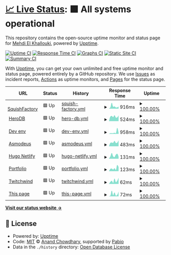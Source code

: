 # [📈 Live Status](https://demo.upptime.js.org): <!--live status--> **🟩 All systems operational**

This repository contains the open-source uptime monitor and status page for [Mehdi El Khallouki](mtech-cmd.github.io), powered by [Upptime](https://github.com/upptime/upptime).

[![Uptime CI](https://github.com/MTech-cmd/mtech-upptime/workflows/Uptime%20CI/badge.svg)](https://github.com/MTech-cmd/mtech-upptime/actions?query=workflow%3A%22Uptime+CI%22)
[![Response Time CI](https://github.com/MTech-cmd/mtech-upptime/workflows/Response%20Time%20CI/badge.svg)](https://github.com/MTech-cmd/mtech-upptime/actions?query=workflow%3A%22Response+Time+CI%22)
[![Graphs CI](https://github.com/MTech-cmd/mtech-upptime/workflows/Graphs%20CI/badge.svg)](https://github.com/MTech-cmd/mtech-upptime/actions?query=workflow%3A%22Graphs+CI%22)
[![Static Site CI](https://github.com/MTech-cmd/mtech-upptime/workflows/Static%20Site%20CI/badge.svg)](https://github.com/MTech-cmd/mtech-upptime/actions?query=workflow%3A%22Static+Site+CI%22)
[![Summary CI](https://github.com/MTech-cmd/mtech-upptime/workflows/Summary%20CI/badge.svg)](https://github.com/MTech-cmd/mtech-upptime/actions?query=workflow%3A%22Summary+CI%22)

With [Upptime](https://upptime.js.org), you can get your own unlimited and free uptime monitor and status page, powered entirely by a GitHub repository. We use [Issues](https://github.com/MTech-cmd/mtech-upptime/issues) as incident reports, [Actions](https://github.com/MTech-cmd/mtech-upptime/actions) as uptime monitors, and [Pages](https://demo.upptime.js.org) for the status page.

<!--start: status pages-->
<!-- This summary is generated by Upptime (https://github.com/upptime/upptime) -->
<!-- Do not edit this manually, your changes will be overwritten -->
<!-- prettier-ignore -->
| URL | Status | History | Response Time | Uptime |
| --- | ------ | ------- | ------------- | ------ |
| <img alt="" src="https://icons.duckduckgo.com/ip3/mymellow.mooo.com.ico" height="13"> [SquishFactory](https://mymellow.mooo.com/) | 🟩 Up | [squish-factory.yml](https://github.com/MTech-cmd/mtech-upptime/commits/HEAD/history/squish-factory.yml) | <details><summary><img alt="Response time graph" src="./graphs/squish-factory/response-time-week.png" height="20"> 916ms</summary><br><a href="https://MTech-cmd.github.io/mtech-upptime/history/squish-factory"><img alt="Response time 816" src="https://img.shields.io/endpoint?url=https%3A%2F%2Fraw.githubusercontent.com%2FMTech-cmd%2Fmtech-upptime%2FHEAD%2Fapi%2Fsquish-factory%2Fresponse-time.json"></a><br><a href="https://MTech-cmd.github.io/mtech-upptime/history/squish-factory"><img alt="24-hour response time 791" src="https://img.shields.io/endpoint?url=https%3A%2F%2Fraw.githubusercontent.com%2FMTech-cmd%2Fmtech-upptime%2FHEAD%2Fapi%2Fsquish-factory%2Fresponse-time-day.json"></a><br><a href="https://MTech-cmd.github.io/mtech-upptime/history/squish-factory"><img alt="7-day response time 916" src="https://img.shields.io/endpoint?url=https%3A%2F%2Fraw.githubusercontent.com%2FMTech-cmd%2Fmtech-upptime%2FHEAD%2Fapi%2Fsquish-factory%2Fresponse-time-week.json"></a><br><a href="https://MTech-cmd.github.io/mtech-upptime/history/squish-factory"><img alt="30-day response time 884" src="https://img.shields.io/endpoint?url=https%3A%2F%2Fraw.githubusercontent.com%2FMTech-cmd%2Fmtech-upptime%2FHEAD%2Fapi%2Fsquish-factory%2Fresponse-time-month.json"></a><br><a href="https://MTech-cmd.github.io/mtech-upptime/history/squish-factory"><img alt="1-year response time 816" src="https://img.shields.io/endpoint?url=https%3A%2F%2Fraw.githubusercontent.com%2FMTech-cmd%2Fmtech-upptime%2FHEAD%2Fapi%2Fsquish-factory%2Fresponse-time-year.json"></a></details> | <details><summary><a href="https://MTech-cmd.github.io/mtech-upptime/history/squish-factory">100.00%</a></summary><a href="https://MTech-cmd.github.io/mtech-upptime/history/squish-factory"><img alt="All-time uptime 98.99%" src="https://img.shields.io/endpoint?url=https%3A%2F%2Fraw.githubusercontent.com%2FMTech-cmd%2Fmtech-upptime%2FHEAD%2Fapi%2Fsquish-factory%2Fuptime.json"></a><br><a href="https://MTech-cmd.github.io/mtech-upptime/history/squish-factory"><img alt="24-hour uptime 100.00%" src="https://img.shields.io/endpoint?url=https%3A%2F%2Fraw.githubusercontent.com%2FMTech-cmd%2Fmtech-upptime%2FHEAD%2Fapi%2Fsquish-factory%2Fuptime-day.json"></a><br><a href="https://MTech-cmd.github.io/mtech-upptime/history/squish-factory"><img alt="7-day uptime 100.00%" src="https://img.shields.io/endpoint?url=https%3A%2F%2Fraw.githubusercontent.com%2FMTech-cmd%2Fmtech-upptime%2FHEAD%2Fapi%2Fsquish-factory%2Fuptime-week.json"></a><br><a href="https://MTech-cmd.github.io/mtech-upptime/history/squish-factory"><img alt="30-day uptime 100.00%" src="https://img.shields.io/endpoint?url=https%3A%2F%2Fraw.githubusercontent.com%2FMTech-cmd%2Fmtech-upptime%2FHEAD%2Fapi%2Fsquish-factory%2Fuptime-month.json"></a><br><a href="https://MTech-cmd.github.io/mtech-upptime/history/squish-factory"><img alt="1-year uptime 98.99%" src="https://img.shields.io/endpoint?url=https%3A%2F%2Fraw.githubusercontent.com%2FMTech-cmd%2Fmtech-upptime%2FHEAD%2Fapi%2Fsquish-factory%2Fuptime-year.json"></a></details>
| <img alt="" src="https://icons.duckduckgo.com/ip3/herodb.mooo.com.ico" height="13"> [HeroDB](https://herodb.mooo.com/) | 🟩 Up | [hero-db.yml](https://github.com/MTech-cmd/mtech-upptime/commits/HEAD/history/hero-db.yml) | <details><summary><img alt="Response time graph" src="./graphs/hero-db/response-time-week.png" height="20"> 524ms</summary><br><a href="https://MTech-cmd.github.io/mtech-upptime/history/hero-db"><img alt="Response time 497" src="https://img.shields.io/endpoint?url=https%3A%2F%2Fraw.githubusercontent.com%2FMTech-cmd%2Fmtech-upptime%2FHEAD%2Fapi%2Fhero-db%2Fresponse-time.json"></a><br><a href="https://MTech-cmd.github.io/mtech-upptime/history/hero-db"><img alt="24-hour response time 643" src="https://img.shields.io/endpoint?url=https%3A%2F%2Fraw.githubusercontent.com%2FMTech-cmd%2Fmtech-upptime%2FHEAD%2Fapi%2Fhero-db%2Fresponse-time-day.json"></a><br><a href="https://MTech-cmd.github.io/mtech-upptime/history/hero-db"><img alt="7-day response time 524" src="https://img.shields.io/endpoint?url=https%3A%2F%2Fraw.githubusercontent.com%2FMTech-cmd%2Fmtech-upptime%2FHEAD%2Fapi%2Fhero-db%2Fresponse-time-week.json"></a><br><a href="https://MTech-cmd.github.io/mtech-upptime/history/hero-db"><img alt="30-day response time 523" src="https://img.shields.io/endpoint?url=https%3A%2F%2Fraw.githubusercontent.com%2FMTech-cmd%2Fmtech-upptime%2FHEAD%2Fapi%2Fhero-db%2Fresponse-time-month.json"></a><br><a href="https://MTech-cmd.github.io/mtech-upptime/history/hero-db"><img alt="1-year response time 497" src="https://img.shields.io/endpoint?url=https%3A%2F%2Fraw.githubusercontent.com%2FMTech-cmd%2Fmtech-upptime%2FHEAD%2Fapi%2Fhero-db%2Fresponse-time-year.json"></a></details> | <details><summary><a href="https://MTech-cmd.github.io/mtech-upptime/history/hero-db">100.00%</a></summary><a href="https://MTech-cmd.github.io/mtech-upptime/history/hero-db"><img alt="All-time uptime 98.99%" src="https://img.shields.io/endpoint?url=https%3A%2F%2Fraw.githubusercontent.com%2FMTech-cmd%2Fmtech-upptime%2FHEAD%2Fapi%2Fhero-db%2Fuptime.json"></a><br><a href="https://MTech-cmd.github.io/mtech-upptime/history/hero-db"><img alt="24-hour uptime 100.00%" src="https://img.shields.io/endpoint?url=https%3A%2F%2Fraw.githubusercontent.com%2FMTech-cmd%2Fmtech-upptime%2FHEAD%2Fapi%2Fhero-db%2Fuptime-day.json"></a><br><a href="https://MTech-cmd.github.io/mtech-upptime/history/hero-db"><img alt="7-day uptime 100.00%" src="https://img.shields.io/endpoint?url=https%3A%2F%2Fraw.githubusercontent.com%2FMTech-cmd%2Fmtech-upptime%2FHEAD%2Fapi%2Fhero-db%2Fuptime-week.json"></a><br><a href="https://MTech-cmd.github.io/mtech-upptime/history/hero-db"><img alt="30-day uptime 100.00%" src="https://img.shields.io/endpoint?url=https%3A%2F%2Fraw.githubusercontent.com%2FMTech-cmd%2Fmtech-upptime%2FHEAD%2Fapi%2Fhero-db%2Fuptime-month.json"></a><br><a href="https://MTech-cmd.github.io/mtech-upptime/history/hero-db"><img alt="1-year uptime 98.99%" src="https://img.shields.io/endpoint?url=https%3A%2F%2Fraw.githubusercontent.com%2FMTech-cmd%2Fmtech-upptime%2FHEAD%2Fapi%2Fhero-db%2Fuptime-year.json"></a></details>
| <img alt="" src="https://icons.duckduckgo.com/ip3/develop.twilightparadox.com.ico" height="13"> [Dev env](https://develop.twilightparadox.com/) | 🟩 Up | [dev-env.yml](https://github.com/MTech-cmd/mtech-upptime/commits/HEAD/history/dev-env.yml) | <details><summary><img alt="Response time graph" src="./graphs/dev-env/response-time-week.png" height="20"> 958ms</summary><br><a href="https://MTech-cmd.github.io/mtech-upptime/history/dev-env"><img alt="Response time 563" src="https://img.shields.io/endpoint?url=https%3A%2F%2Fraw.githubusercontent.com%2FMTech-cmd%2Fmtech-upptime%2FHEAD%2Fapi%2Fdev-env%2Fresponse-time.json"></a><br><a href="https://MTech-cmd.github.io/mtech-upptime/history/dev-env"><img alt="24-hour response time 578" src="https://img.shields.io/endpoint?url=https%3A%2F%2Fraw.githubusercontent.com%2FMTech-cmd%2Fmtech-upptime%2FHEAD%2Fapi%2Fdev-env%2Fresponse-time-day.json"></a><br><a href="https://MTech-cmd.github.io/mtech-upptime/history/dev-env"><img alt="7-day response time 958" src="https://img.shields.io/endpoint?url=https%3A%2F%2Fraw.githubusercontent.com%2FMTech-cmd%2Fmtech-upptime%2FHEAD%2Fapi%2Fdev-env%2Fresponse-time-week.json"></a><br><a href="https://MTech-cmd.github.io/mtech-upptime/history/dev-env"><img alt="30-day response time 604" src="https://img.shields.io/endpoint?url=https%3A%2F%2Fraw.githubusercontent.com%2FMTech-cmd%2Fmtech-upptime%2FHEAD%2Fapi%2Fdev-env%2Fresponse-time-month.json"></a><br><a href="https://MTech-cmd.github.io/mtech-upptime/history/dev-env"><img alt="1-year response time 563" src="https://img.shields.io/endpoint?url=https%3A%2F%2Fraw.githubusercontent.com%2FMTech-cmd%2Fmtech-upptime%2FHEAD%2Fapi%2Fdev-env%2Fresponse-time-year.json"></a></details> | <details><summary><a href="https://MTech-cmd.github.io/mtech-upptime/history/dev-env">100.00%</a></summary><a href="https://MTech-cmd.github.io/mtech-upptime/history/dev-env"><img alt="All-time uptime 98.99%" src="https://img.shields.io/endpoint?url=https%3A%2F%2Fraw.githubusercontent.com%2FMTech-cmd%2Fmtech-upptime%2FHEAD%2Fapi%2Fdev-env%2Fuptime.json"></a><br><a href="https://MTech-cmd.github.io/mtech-upptime/history/dev-env"><img alt="24-hour uptime 100.00%" src="https://img.shields.io/endpoint?url=https%3A%2F%2Fraw.githubusercontent.com%2FMTech-cmd%2Fmtech-upptime%2FHEAD%2Fapi%2Fdev-env%2Fuptime-day.json"></a><br><a href="https://MTech-cmd.github.io/mtech-upptime/history/dev-env"><img alt="7-day uptime 100.00%" src="https://img.shields.io/endpoint?url=https%3A%2F%2Fraw.githubusercontent.com%2FMTech-cmd%2Fmtech-upptime%2FHEAD%2Fapi%2Fdev-env%2Fuptime-week.json"></a><br><a href="https://MTech-cmd.github.io/mtech-upptime/history/dev-env"><img alt="30-day uptime 100.00%" src="https://img.shields.io/endpoint?url=https%3A%2F%2Fraw.githubusercontent.com%2FMTech-cmd%2Fmtech-upptime%2FHEAD%2Fapi%2Fdev-env%2Fuptime-month.json"></a><br><a href="https://MTech-cmd.github.io/mtech-upptime/history/dev-env"><img alt="1-year uptime 98.99%" src="https://img.shields.io/endpoint?url=https%3A%2F%2Fraw.githubusercontent.com%2FMTech-cmd%2Fmtech-upptime%2FHEAD%2Fapi%2Fdev-env%2Fuptime-year.json"></a></details>
| <img alt="" src="https://icons.duckduckgo.com/ip3/ashmedai.mooo.com.ico" height="13"> [Asmodeus](https://ashmedai.mooo.com/) | 🟩 Up | [asmodeus.yml](https://github.com/MTech-cmd/mtech-upptime/commits/HEAD/history/asmodeus.yml) | <details><summary><img alt="Response time graph" src="./graphs/asmodeus/response-time-week.png" height="20"> 483ms</summary><br><a href="https://MTech-cmd.github.io/mtech-upptime/history/asmodeus"><img alt="Response time 605" src="https://img.shields.io/endpoint?url=https%3A%2F%2Fraw.githubusercontent.com%2FMTech-cmd%2Fmtech-upptime%2FHEAD%2Fapi%2Fasmodeus%2Fresponse-time.json"></a><br><a href="https://MTech-cmd.github.io/mtech-upptime/history/asmodeus"><img alt="24-hour response time 629" src="https://img.shields.io/endpoint?url=https%3A%2F%2Fraw.githubusercontent.com%2FMTech-cmd%2Fmtech-upptime%2FHEAD%2Fapi%2Fasmodeus%2Fresponse-time-day.json"></a><br><a href="https://MTech-cmd.github.io/mtech-upptime/history/asmodeus"><img alt="7-day response time 483" src="https://img.shields.io/endpoint?url=https%3A%2F%2Fraw.githubusercontent.com%2FMTech-cmd%2Fmtech-upptime%2FHEAD%2Fapi%2Fasmodeus%2Fresponse-time-week.json"></a><br><a href="https://MTech-cmd.github.io/mtech-upptime/history/asmodeus"><img alt="30-day response time 637" src="https://img.shields.io/endpoint?url=https%3A%2F%2Fraw.githubusercontent.com%2FMTech-cmd%2Fmtech-upptime%2FHEAD%2Fapi%2Fasmodeus%2Fresponse-time-month.json"></a><br><a href="https://MTech-cmd.github.io/mtech-upptime/history/asmodeus"><img alt="1-year response time 605" src="https://img.shields.io/endpoint?url=https%3A%2F%2Fraw.githubusercontent.com%2FMTech-cmd%2Fmtech-upptime%2FHEAD%2Fapi%2Fasmodeus%2Fresponse-time-year.json"></a></details> | <details><summary><a href="https://MTech-cmd.github.io/mtech-upptime/history/asmodeus">100.00%</a></summary><a href="https://MTech-cmd.github.io/mtech-upptime/history/asmodeus"><img alt="All-time uptime 98.99%" src="https://img.shields.io/endpoint?url=https%3A%2F%2Fraw.githubusercontent.com%2FMTech-cmd%2Fmtech-upptime%2FHEAD%2Fapi%2Fasmodeus%2Fuptime.json"></a><br><a href="https://MTech-cmd.github.io/mtech-upptime/history/asmodeus"><img alt="24-hour uptime 100.00%" src="https://img.shields.io/endpoint?url=https%3A%2F%2Fraw.githubusercontent.com%2FMTech-cmd%2Fmtech-upptime%2FHEAD%2Fapi%2Fasmodeus%2Fuptime-day.json"></a><br><a href="https://MTech-cmd.github.io/mtech-upptime/history/asmodeus"><img alt="7-day uptime 100.00%" src="https://img.shields.io/endpoint?url=https%3A%2F%2Fraw.githubusercontent.com%2FMTech-cmd%2Fmtech-upptime%2FHEAD%2Fapi%2Fasmodeus%2Fuptime-week.json"></a><br><a href="https://MTech-cmd.github.io/mtech-upptime/history/asmodeus"><img alt="30-day uptime 100.00%" src="https://img.shields.io/endpoint?url=https%3A%2F%2Fraw.githubusercontent.com%2FMTech-cmd%2Fmtech-upptime%2FHEAD%2Fapi%2Fasmodeus%2Fuptime-month.json"></a><br><a href="https://MTech-cmd.github.io/mtech-upptime/history/asmodeus"><img alt="1-year uptime 98.99%" src="https://img.shields.io/endpoint?url=https%3A%2F%2Fraw.githubusercontent.com%2FMTech-cmd%2Fmtech-upptime%2FHEAD%2Fapi%2Fasmodeus%2Fuptime-year.json"></a></details>
| <img alt="" src="https://icons.duckduckgo.com/ip3/myhugonetlifytut.netlify.app.ico" height="13"> [Hugo Netlify](https://myhugonetlifytut.netlify.app/) | 🟩 Up | [hugo-netlify.yml](https://github.com/MTech-cmd/mtech-upptime/commits/HEAD/history/hugo-netlify.yml) | <details><summary><img alt="Response time graph" src="./graphs/hugo-netlify/response-time-week.png" height="20"> 131ms</summary><br><a href="https://MTech-cmd.github.io/mtech-upptime/history/hugo-netlify"><img alt="Response time 143" src="https://img.shields.io/endpoint?url=https%3A%2F%2Fraw.githubusercontent.com%2FMTech-cmd%2Fmtech-upptime%2FHEAD%2Fapi%2Fhugo-netlify%2Fresponse-time.json"></a><br><a href="https://MTech-cmd.github.io/mtech-upptime/history/hugo-netlify"><img alt="24-hour response time 469" src="https://img.shields.io/endpoint?url=https%3A%2F%2Fraw.githubusercontent.com%2FMTech-cmd%2Fmtech-upptime%2FHEAD%2Fapi%2Fhugo-netlify%2Fresponse-time-day.json"></a><br><a href="https://MTech-cmd.github.io/mtech-upptime/history/hugo-netlify"><img alt="7-day response time 131" src="https://img.shields.io/endpoint?url=https%3A%2F%2Fraw.githubusercontent.com%2FMTech-cmd%2Fmtech-upptime%2FHEAD%2Fapi%2Fhugo-netlify%2Fresponse-time-week.json"></a><br><a href="https://MTech-cmd.github.io/mtech-upptime/history/hugo-netlify"><img alt="30-day response time 187" src="https://img.shields.io/endpoint?url=https%3A%2F%2Fraw.githubusercontent.com%2FMTech-cmd%2Fmtech-upptime%2FHEAD%2Fapi%2Fhugo-netlify%2Fresponse-time-month.json"></a><br><a href="https://MTech-cmd.github.io/mtech-upptime/history/hugo-netlify"><img alt="1-year response time 143" src="https://img.shields.io/endpoint?url=https%3A%2F%2Fraw.githubusercontent.com%2FMTech-cmd%2Fmtech-upptime%2FHEAD%2Fapi%2Fhugo-netlify%2Fresponse-time-year.json"></a></details> | <details><summary><a href="https://MTech-cmd.github.io/mtech-upptime/history/hugo-netlify">100.00%</a></summary><a href="https://MTech-cmd.github.io/mtech-upptime/history/hugo-netlify"><img alt="All-time uptime 100.00%" src="https://img.shields.io/endpoint?url=https%3A%2F%2Fraw.githubusercontent.com%2FMTech-cmd%2Fmtech-upptime%2FHEAD%2Fapi%2Fhugo-netlify%2Fuptime.json"></a><br><a href="https://MTech-cmd.github.io/mtech-upptime/history/hugo-netlify"><img alt="24-hour uptime 100.00%" src="https://img.shields.io/endpoint?url=https%3A%2F%2Fraw.githubusercontent.com%2FMTech-cmd%2Fmtech-upptime%2FHEAD%2Fapi%2Fhugo-netlify%2Fuptime-day.json"></a><br><a href="https://MTech-cmd.github.io/mtech-upptime/history/hugo-netlify"><img alt="7-day uptime 100.00%" src="https://img.shields.io/endpoint?url=https%3A%2F%2Fraw.githubusercontent.com%2FMTech-cmd%2Fmtech-upptime%2FHEAD%2Fapi%2Fhugo-netlify%2Fuptime-week.json"></a><br><a href="https://MTech-cmd.github.io/mtech-upptime/history/hugo-netlify"><img alt="30-day uptime 100.00%" src="https://img.shields.io/endpoint?url=https%3A%2F%2Fraw.githubusercontent.com%2FMTech-cmd%2Fmtech-upptime%2FHEAD%2Fapi%2Fhugo-netlify%2Fuptime-month.json"></a><br><a href="https://MTech-cmd.github.io/mtech-upptime/history/hugo-netlify"><img alt="1-year uptime 100.00%" src="https://img.shields.io/endpoint?url=https%3A%2F%2Fraw.githubusercontent.com%2FMTech-cmd%2Fmtech-upptime%2FHEAD%2Fapi%2Fhugo-netlify%2Fuptime-year.json"></a></details>
| <img alt="" src="https://icons.duckduckgo.com/ip3/mtech-cmd.github.io.ico" height="13"> [Portfolio](https://mtech-cmd.github.io) | 🟩 Up | [portfolio.yml](https://github.com/MTech-cmd/mtech-upptime/commits/HEAD/history/portfolio.yml) | <details><summary><img alt="Response time graph" src="./graphs/portfolio/response-time-week.png" height="20"> 123ms</summary><br><a href="https://MTech-cmd.github.io/mtech-upptime/history/portfolio"><img alt="Response time 101" src="https://img.shields.io/endpoint?url=https%3A%2F%2Fraw.githubusercontent.com%2FMTech-cmd%2Fmtech-upptime%2FHEAD%2Fapi%2Fportfolio%2Fresponse-time.json"></a><br><a href="https://MTech-cmd.github.io/mtech-upptime/history/portfolio"><img alt="24-hour response time 154" src="https://img.shields.io/endpoint?url=https%3A%2F%2Fraw.githubusercontent.com%2FMTech-cmd%2Fmtech-upptime%2FHEAD%2Fapi%2Fportfolio%2Fresponse-time-day.json"></a><br><a href="https://MTech-cmd.github.io/mtech-upptime/history/portfolio"><img alt="7-day response time 123" src="https://img.shields.io/endpoint?url=https%3A%2F%2Fraw.githubusercontent.com%2FMTech-cmd%2Fmtech-upptime%2FHEAD%2Fapi%2Fportfolio%2Fresponse-time-week.json"></a><br><a href="https://MTech-cmd.github.io/mtech-upptime/history/portfolio"><img alt="30-day response time 111" src="https://img.shields.io/endpoint?url=https%3A%2F%2Fraw.githubusercontent.com%2FMTech-cmd%2Fmtech-upptime%2FHEAD%2Fapi%2Fportfolio%2Fresponse-time-month.json"></a><br><a href="https://MTech-cmd.github.io/mtech-upptime/history/portfolio"><img alt="1-year response time 101" src="https://img.shields.io/endpoint?url=https%3A%2F%2Fraw.githubusercontent.com%2FMTech-cmd%2Fmtech-upptime%2FHEAD%2Fapi%2Fportfolio%2Fresponse-time-year.json"></a></details> | <details><summary><a href="https://MTech-cmd.github.io/mtech-upptime/history/portfolio">100.00%</a></summary><a href="https://MTech-cmd.github.io/mtech-upptime/history/portfolio"><img alt="All-time uptime 100.00%" src="https://img.shields.io/endpoint?url=https%3A%2F%2Fraw.githubusercontent.com%2FMTech-cmd%2Fmtech-upptime%2FHEAD%2Fapi%2Fportfolio%2Fuptime.json"></a><br><a href="https://MTech-cmd.github.io/mtech-upptime/history/portfolio"><img alt="24-hour uptime 100.00%" src="https://img.shields.io/endpoint?url=https%3A%2F%2Fraw.githubusercontent.com%2FMTech-cmd%2Fmtech-upptime%2FHEAD%2Fapi%2Fportfolio%2Fuptime-day.json"></a><br><a href="https://MTech-cmd.github.io/mtech-upptime/history/portfolio"><img alt="7-day uptime 100.00%" src="https://img.shields.io/endpoint?url=https%3A%2F%2Fraw.githubusercontent.com%2FMTech-cmd%2Fmtech-upptime%2FHEAD%2Fapi%2Fportfolio%2Fuptime-week.json"></a><br><a href="https://MTech-cmd.github.io/mtech-upptime/history/portfolio"><img alt="30-day uptime 100.00%" src="https://img.shields.io/endpoint?url=https%3A%2F%2Fraw.githubusercontent.com%2FMTech-cmd%2Fmtech-upptime%2FHEAD%2Fapi%2Fportfolio%2Fuptime-month.json"></a><br><a href="https://MTech-cmd.github.io/mtech-upptime/history/portfolio"><img alt="1-year uptime 100.00%" src="https://img.shields.io/endpoint?url=https%3A%2F%2Fraw.githubusercontent.com%2FMTech-cmd%2Fmtech-upptime%2FHEAD%2Fapi%2Fportfolio%2Fuptime-year.json"></a></details>
| <img alt="" src="https://icons.duckduckgo.com/ip3/mtech-cmd.github.io.ico" height="13"> [Twitchwind](https://mtech-cmd.github.io/Twitchwind/) | 🟩 Up | [twitchwind.yml](https://github.com/MTech-cmd/mtech-upptime/commits/HEAD/history/twitchwind.yml) | <details><summary><img alt="Response time graph" src="./graphs/twitchwind/response-time-week.png" height="20"> 62ms</summary><br><a href="https://MTech-cmd.github.io/mtech-upptime/history/twitchwind"><img alt="Response time 48" src="https://img.shields.io/endpoint?url=https%3A%2F%2Fraw.githubusercontent.com%2FMTech-cmd%2Fmtech-upptime%2FHEAD%2Fapi%2Ftwitchwind%2Fresponse-time.json"></a><br><a href="https://MTech-cmd.github.io/mtech-upptime/history/twitchwind"><img alt="24-hour response time 118" src="https://img.shields.io/endpoint?url=https%3A%2F%2Fraw.githubusercontent.com%2FMTech-cmd%2Fmtech-upptime%2FHEAD%2Fapi%2Ftwitchwind%2Fresponse-time-day.json"></a><br><a href="https://MTech-cmd.github.io/mtech-upptime/history/twitchwind"><img alt="7-day response time 62" src="https://img.shields.io/endpoint?url=https%3A%2F%2Fraw.githubusercontent.com%2FMTech-cmd%2Fmtech-upptime%2FHEAD%2Fapi%2Ftwitchwind%2Fresponse-time-week.json"></a><br><a href="https://MTech-cmd.github.io/mtech-upptime/history/twitchwind"><img alt="30-day response time 56" src="https://img.shields.io/endpoint?url=https%3A%2F%2Fraw.githubusercontent.com%2FMTech-cmd%2Fmtech-upptime%2FHEAD%2Fapi%2Ftwitchwind%2Fresponse-time-month.json"></a><br><a href="https://MTech-cmd.github.io/mtech-upptime/history/twitchwind"><img alt="1-year response time 48" src="https://img.shields.io/endpoint?url=https%3A%2F%2Fraw.githubusercontent.com%2FMTech-cmd%2Fmtech-upptime%2FHEAD%2Fapi%2Ftwitchwind%2Fresponse-time-year.json"></a></details> | <details><summary><a href="https://MTech-cmd.github.io/mtech-upptime/history/twitchwind">100.00%</a></summary><a href="https://MTech-cmd.github.io/mtech-upptime/history/twitchwind"><img alt="All-time uptime 100.00%" src="https://img.shields.io/endpoint?url=https%3A%2F%2Fraw.githubusercontent.com%2FMTech-cmd%2Fmtech-upptime%2FHEAD%2Fapi%2Ftwitchwind%2Fuptime.json"></a><br><a href="https://MTech-cmd.github.io/mtech-upptime/history/twitchwind"><img alt="24-hour uptime 100.00%" src="https://img.shields.io/endpoint?url=https%3A%2F%2Fraw.githubusercontent.com%2FMTech-cmd%2Fmtech-upptime%2FHEAD%2Fapi%2Ftwitchwind%2Fuptime-day.json"></a><br><a href="https://MTech-cmd.github.io/mtech-upptime/history/twitchwind"><img alt="7-day uptime 100.00%" src="https://img.shields.io/endpoint?url=https%3A%2F%2Fraw.githubusercontent.com%2FMTech-cmd%2Fmtech-upptime%2FHEAD%2Fapi%2Ftwitchwind%2Fuptime-week.json"></a><br><a href="https://MTech-cmd.github.io/mtech-upptime/history/twitchwind"><img alt="30-day uptime 100.00%" src="https://img.shields.io/endpoint?url=https%3A%2F%2Fraw.githubusercontent.com%2FMTech-cmd%2Fmtech-upptime%2FHEAD%2Fapi%2Ftwitchwind%2Fuptime-month.json"></a><br><a href="https://MTech-cmd.github.io/mtech-upptime/history/twitchwind"><img alt="1-year uptime 100.00%" src="https://img.shields.io/endpoint?url=https%3A%2F%2Fraw.githubusercontent.com%2FMTech-cmd%2Fmtech-upptime%2FHEAD%2Fapi%2Ftwitchwind%2Fuptime-year.json"></a></details>
| <img alt="" src="https://icons.duckduckgo.com/ip3/mtech-cmd.github.io.ico" height="13"> [This page](https://mtech-cmd.github.io/mtech-upptime/) | 🟩 Up | [this-page.yml](https://github.com/MTech-cmd/mtech-upptime/commits/HEAD/history/this-page.yml) | <details><summary><img alt="Response time graph" src="./graphs/this-page/response-time-week.png" height="20"> 72ms</summary><br><a href="https://MTech-cmd.github.io/mtech-upptime/history/this-page"><img alt="Response time 50" src="https://img.shields.io/endpoint?url=https%3A%2F%2Fraw.githubusercontent.com%2FMTech-cmd%2Fmtech-upptime%2FHEAD%2Fapi%2Fthis-page%2Fresponse-time.json"></a><br><a href="https://MTech-cmd.github.io/mtech-upptime/history/this-page"><img alt="24-hour response time 132" src="https://img.shields.io/endpoint?url=https%3A%2F%2Fraw.githubusercontent.com%2FMTech-cmd%2Fmtech-upptime%2FHEAD%2Fapi%2Fthis-page%2Fresponse-time-day.json"></a><br><a href="https://MTech-cmd.github.io/mtech-upptime/history/this-page"><img alt="7-day response time 72" src="https://img.shields.io/endpoint?url=https%3A%2F%2Fraw.githubusercontent.com%2FMTech-cmd%2Fmtech-upptime%2FHEAD%2Fapi%2Fthis-page%2Fresponse-time-week.json"></a><br><a href="https://MTech-cmd.github.io/mtech-upptime/history/this-page"><img alt="30-day response time 60" src="https://img.shields.io/endpoint?url=https%3A%2F%2Fraw.githubusercontent.com%2FMTech-cmd%2Fmtech-upptime%2FHEAD%2Fapi%2Fthis-page%2Fresponse-time-month.json"></a><br><a href="https://MTech-cmd.github.io/mtech-upptime/history/this-page"><img alt="1-year response time 50" src="https://img.shields.io/endpoint?url=https%3A%2F%2Fraw.githubusercontent.com%2FMTech-cmd%2Fmtech-upptime%2FHEAD%2Fapi%2Fthis-page%2Fresponse-time-year.json"></a></details> | <details><summary><a href="https://MTech-cmd.github.io/mtech-upptime/history/this-page">100.00%</a></summary><a href="https://MTech-cmd.github.io/mtech-upptime/history/this-page"><img alt="All-time uptime 100.00%" src="https://img.shields.io/endpoint?url=https%3A%2F%2Fraw.githubusercontent.com%2FMTech-cmd%2Fmtech-upptime%2FHEAD%2Fapi%2Fthis-page%2Fuptime.json"></a><br><a href="https://MTech-cmd.github.io/mtech-upptime/history/this-page"><img alt="24-hour uptime 100.00%" src="https://img.shields.io/endpoint?url=https%3A%2F%2Fraw.githubusercontent.com%2FMTech-cmd%2Fmtech-upptime%2FHEAD%2Fapi%2Fthis-page%2Fuptime-day.json"></a><br><a href="https://MTech-cmd.github.io/mtech-upptime/history/this-page"><img alt="7-day uptime 100.00%" src="https://img.shields.io/endpoint?url=https%3A%2F%2Fraw.githubusercontent.com%2FMTech-cmd%2Fmtech-upptime%2FHEAD%2Fapi%2Fthis-page%2Fuptime-week.json"></a><br><a href="https://MTech-cmd.github.io/mtech-upptime/history/this-page"><img alt="30-day uptime 100.00%" src="https://img.shields.io/endpoint?url=https%3A%2F%2Fraw.githubusercontent.com%2FMTech-cmd%2Fmtech-upptime%2FHEAD%2Fapi%2Fthis-page%2Fuptime-month.json"></a><br><a href="https://MTech-cmd.github.io/mtech-upptime/history/this-page"><img alt="1-year uptime 100.00%" src="https://img.shields.io/endpoint?url=https%3A%2F%2Fraw.githubusercontent.com%2FMTech-cmd%2Fmtech-upptime%2FHEAD%2Fapi%2Fthis-page%2Fuptime-year.json"></a></details>

<!--end: status pages-->

[**Visit our status website →**](https://demo.upptime.js.org)

## 📄 License

- Powered by: [Upptime](https://github.com/upptime/upptime)
- Code: [MIT](./LICENSE) © [Anand Chowdhary](https://anandchowdhary.com), supported by [Pabio](https://pabio.com)
- Data in the `./history` directory: [Open Database License](https://opendatacommons.org/licenses/odbl/1-0/)
